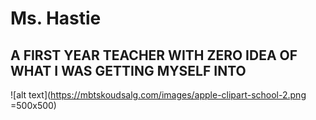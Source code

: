 # Ms. Hastie
## A FIRST YEAR TEACHER WITH ZERO IDEA OF WHAT I WAS GETTING MYSELF INTO
![alt text](https://mbtskoudsalg.com/images/apple-clipart-school-2.png =500x500)
